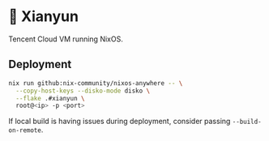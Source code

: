 # 🪽 Xianyun

Tencent Cloud VM running NixOS.

## Deployment

```bash
nix run github:nix-community/nixos-anywhere -- \
  --copy-host-keys --disko-mode disko \
  --flake .#xianyun \
  root@<ip> -p <port> 
```

If local build is having issues during deployment, consider passing `--build-on-remote`.
